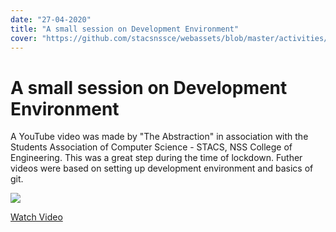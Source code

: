 ```yaml
---
date: "27-04-2020"
title: "A small session on Development Environment"
cover: "https://github.com/stacsnssce/webassets/blob/master/activities/abstraction.png?raw=true"
---
```

# A small session on Development Environment

A YouTube video was made by "The Abstraction" in association with the Students Association of Computer Science - STACS, NSS College of Engineering. This was a great step during the time of lockdown. Futher videos were based on setting up development environment and basics of git.  

![](https://github.com/stacsnssce/webassets/blob/master/activities/abstraction.png?raw=true)  

[Watch Video](https://www.youtube.com/watch?v=Q7XnVypVr4Y)
